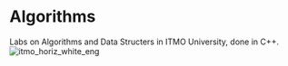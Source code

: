 # Algorithms
Labs on Algorithms and Data Structers in ITMO University, done in C++.
![itmo_horiz_white_eng](https://user-images.githubusercontent.com/95085670/175139670-4b2ff314-b361-4914-9c2a-7309a33487ed.jpg)
 
